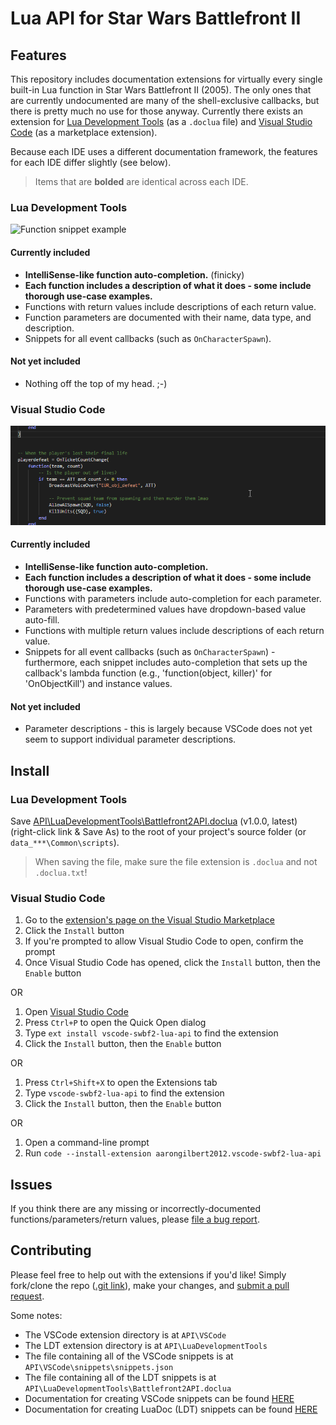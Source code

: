 # Lua API for Star Wars Battlefront II

## Features

This repository includes documentation extensions for virtually every single built-in Lua function in Star Wars Battlefront II (2005). The only ones that are currently undocumented are many of the shell-exclusive callbacks, but there is pretty much no use for those anyway. Currently there exists an extension for [Lua Development Tools](https://projects.eclipse.org/projects/tools.ldt) (as a `.doclua` file) and [Visual Studio Code](https://code.visualstudio.com/) (as a marketplace extension).

Because each IDE uses a different documentation framework, the features for each IDE differ slightly (see below).

> Items that are **bolded** are identical across each IDE.

### Lua Development Tools

![Function snippet example](https://raw.githubusercontent.com/marth8880/SWBF2-Lua-API/master/API/LuaDevelopmentTools/images/swbf2-lua-api_8.png)

#### Currently included

- **IntelliSense-like function auto-completion.** (finicky)
- **Each function includes a description of what it does - some include thorough use-case examples.**
- Functions with return values include descriptions of each return value.
- Function parameters are documented with their name, data type, and description.
- Snippets for all event callbacks (such as `OnCharacterSpawn`).

#### Not yet included

- Nothing off the top of my head. ;-)

### Visual Studio Code

![Event callback snippet example](API/VSCode/images/swbf2-lua-api_event-callbacks-1.gif)

#### Currently included

- **IntelliSense-like function auto-completion.**
- **Each function includes a description of what it does - some include thorough use-case examples.**
- Functions with parameters include auto-completion for each parameter.
- Parameters with predetermined values have dropdown-based value auto-fill.
- Functions with multiple return values include descriptions of each return value.
- Snippets for all event callbacks (such as `OnCharacterSpawn`) - furthermore, each snippet includes auto-completion that sets up the callback's lambda function (e.g., 'function(object, killer)' for 'OnObjectKill') and instance values.

#### Not yet included

- Parameter descriptions - this is largely because VSCode does not yet seem to support individual parameter descriptions.

## Install

### Lua Development Tools

Save [API\LuaDevelopmentTools\Battlefront2API.doclua](https://raw.githubusercontent.com/marth8880/SWBF2-Lua-API/v1.0.0-release-LDT/API/LuaDevelopmentTools/Battlefront2API.doclua) (v1.0.0, latest) (right-click link & Save As) to the root of your project's source folder (or `data_***\Common\scripts`).

> When saving the file, make sure the file extension is `.doclua` and not `.doclua.txt`!

### Visual Studio Code

1. Go to the [extension's page on the Visual Studio Marketplace](https://marketplace.visualstudio.com/items?itemName=aarongilbert2012.vscode-swbf2-lua-api)
2. Click the `Install` button
3. If you're prompted to allow Visual Studio Code to open, confirm the prompt
4. Once Visual Studio Code has opened, click the `Install` button, then the `Enable` button

OR

1. Open [Visual Studio Code](https://code.visualstudio.com/)
2. Press `Ctrl+P` to open the Quick Open dialog
3. Type `ext install vscode-swbf2-lua-api` to find the extension
4. Click the `Install` button, then the `Enable` button

OR

1. Press `Ctrl+Shift+X` to open the Extensions tab
2. Type `vscode-swbf2-lua-api` to find the extension
3. Click the `Install` button, then the `Enable` button

OR

1. Open a command-line prompt
2. Run `code --install-extension aarongilbert2012.vscode-swbf2-lua-api`

## Issues

If you think there are any missing or incorrectly-documented functions/parameters/return values, please [file a bug report](https://github.com/marth8880/SWBF2-Lua-API/issues).

## Contributing

Please feel free to help out with the extensions if you'd like! Simply fork/clone the repo ([.git link](https://github.com/marth8880/SWBF2-Lua-API.git)), make your changes, and [submit a pull request](https://yangsu.github.io/pull-request-tutorial/).

Some notes:

- The VSCode extension directory is at `API\VSCode`
- The LDT extension directory is at `API\LuaDevelopmentTools`
- The file containing all of the VSCode snippets is at `API\VSCode\snippets\snippets.json`
- The file containing all of the LDT snippets is at `API\LuaDevelopmentTools\Battlefront2API.doclua`
- Documentation for creating VSCode snippets can be found [HERE](https://code.visualstudio.com/docs/editor/userdefinedsnippets)
- Documentation for creating LuaDoc (LDT) snippets can be found [HERE](http://keplerproject.github.io/luadoc/manual.html#howto)